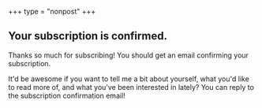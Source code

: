 +++
type = "nonpost"
+++

## Your subscription is confirmed. 

Thanks so much for subscribing! You should get an email confirming your subscription. 

It'd be awesome if you want to tell me a bit about yourself, what you'd like to read more of, and what you've been interested in lately? You can reply to the subscription confirmation email!

